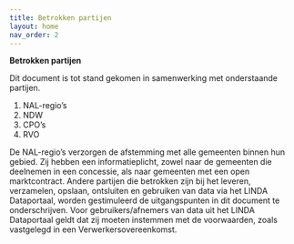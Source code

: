 ```yaml
---
title: Betrokken partijen
layout: home
nav_order: 2
---
```



**Betrokken partijen**

Dit document is tot stand gekomen in samenwerking met onderstaande partijen.
1. NAL-regio’s
2. NDW
3. CPO’s
4. RVO

De NAL-regio’s verzorgen de afstemming met alle gemeenten binnen hun gebied. Zij hebben een informatieplicht, zowel naar de gemeenten die deelnemen in een concessie, als naar gemeenten met een open marktcontract.
Andere partijen die betrokken zijn bij het leveren, verzamelen, opslaan, ontsluiten en gebruiken van data via het LINDA Dataportaal, worden gestimuleerd de uitgangspunten in dit document te onderschrijven. Voor gebruikers/afnemers van data uit het LINDA Dataportaal geldt dat zij moeten instemmen met de voorwaarden, zoals vastgelegd in een Verwerkersovereenkomst.
